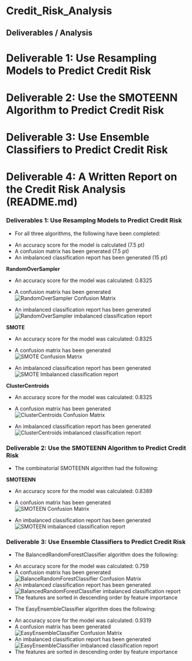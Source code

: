 # Credit_Risk_Analysis

## Deliverables / Analysis
# Deliverable 1: Use Resampling Models to Predict Credit Risk
# Deliverable 2: Use the SMOTEENN Algorithm to Predict Credit Risk
# Deliverable 3: Use Ensemble Classifiers to Predict Credit Risk
# Deliverable 4: A Written Report on the Credit Risk Analysis (README.md)

### Deliverables 1: Use Resamplng Models to Predict Credit Risk
* For all three algorithms, the following have been completed:
- An accuracy score for the model is calculated (7.5 pt)
- A confusion matrix has been generated (7.5 pt)
- An imbalanced classification report has been generated (15 pt)

**RandomOverSampler**
- An accuracy score for the model was calculated: 0.8325
- A confusion matrix has been generated <br>
![RandomOverSampler Confusion Matrix](./Images/RandomOverSampler_confusion_matrix.png)

- An imbalanced classification report has been generated <br>
![RandomOverSampler imbalanced classification report](./Images/RandomOverSampler_classification_report.png)

**SMOTE**
- An accuracy score for the model was calculated: 0.8325
- A confusion matrix has been generated <br>
![SMOTE Confusion Matrix](./Images/SMOTE_confusion_matrix.png)

- An imbalanced classification report has been generated <br>
![SMOTE Imbalanced classification report](./Images/SMOTE_imbalanced_classification_report.PNG)

**ClusterCentroids**
- An accuracy score for the model was calculated: 0.8325
- A confusion matrix has been generated <br>
![ClusterCentroids Confusion Matrix](./Images/ClusterCentroid_confusion_matrix.png)

- An imbalanced classification report has been generated<br>
![ClusterCentroids imbalanced classification report](./Images/ClusterCentroid_imballanced_classification_report.png)

### Deliverable 2: Use the SMOTEENN Algorithm to Predict Credit Risk
* The combinatorial SMOTEENN algorithm had the following:

**SMOTEENN**
- An accuracy score for the model was calculated: 0.8389
- A confusion matrix has been generated <br>
![SMOTEEN Confusion Matrix](./Images/SMPT_confusion_matrix.png)

- An imbalanced classification report has been generated<br>
![SMOTEEN imbalanced classification report](./Images/SMPT_classification_report.png)

### Deliverable 3: Use Ensemble Classifiers to Predict Credit Risk
* The BalancedRandomForestClassifier algorithm does the following:
- An accuracy score for the model was calculated: 0.759
- A confusion matrix has been generated <br>
![BalanceRandomForestClassifier Confusion Matrix](./Images/BalancedRandomForestClassifier_confusion_matrix.png)
- An imbalanced classification report has been generated <br>
![BalancedRandomForestClassifier imbalanced classification report](./Images/BalancedRandomForestClassifier_classification_report.png)
- The features are sorted in descending order by feature importance

* The EasyEnsembleClassifier algorithm does the following:
- An accuracy score for the model was calculated: 0.9319
- A confusion matrix has been generated <br>
![EasyEnsembleClassifier Confusion Matrix](./Images/EasyEnsembleClassifier_confusion_matrix.png)
- An imbalanced classification report has been generated <br>
![EasyEnsembleClassifier imbalanced classification report](./Images/Easy_Ensemble_Clssification_report.PNG)
- The features are sorted in descending order by feature importance